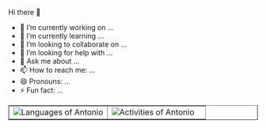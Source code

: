 Hi there 👋

- 🔭 I’m currently working on ...
- 🌱 I’m currently learning ...
- 👯 I’m looking to collaborate on ...
- 🤔 I’m looking for help with ...
- 💬 Ask me about ...
- 📫 How to reach me: ...
- 😄 Pronouns: ...
- ⚡ Fun fact: ...

<table border="none">
  <td width="50%" display="inline" border="none">
    <div align="left" width="50%" display="inline">
      <img src="https://github-readme-stats.vercel.app/api/top-langs/?username=antonio-cirillo&layout=compact&theme=github_dark" alt="Languages of Antonio" /> 
    </div>
  </td>
  <td border="none">
    <div align="left" width="25%">
      <img src="https://github-readme-stats.vercel.app/api?username=antonio-cirillo&hide=issues&theme=github_dark&show_icons=true" alt="Activities of Antonio"/>
    </div>
  </td>
</table>
